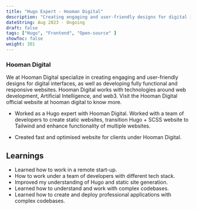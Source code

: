 ```yaml
---
title: "Hugo Expert - Hooman Digital"
description: "Creating engaging and user-friendly designs for digital interfaces, as well as developing fully functional and responsive websites. working with technologies around web development, Artificial Intelligence, and web3."
dateString: Aug 2023 - Ongoing
draft: false
tags: ["Hugo", "Frontend", "Open-source" ]
showToc: false
weight: 301
--- 
```


### Hooman Digital 

We at Hooman Digital specialize in creating engaging and user-friendly designs for digital interfaces, as well as developing fully functional and responsive websites. Hooman Digital works with technologies around web development, Artificial Intelligence, and web3. Visit the Hooman Digital official website at hooman digital to know more.

- Worked as a Hugo expert with Hooman Digital. Worked with a team of developers to create static websites, transition Hugo + SCSS website to Tailwind and enhance functionality of multiple websites.

- Created fast and optimised website for clients under Hooman Digital.

## Learnings

- Learned how to work in a remote start-up.
- How to work under a team of developers with different tech stack.
- Improved my understanding of Hugo and static site generation.
- Learned how to understand and work with complex codebases.
- Learned how to create and deploy professional applications with complex codebases.
